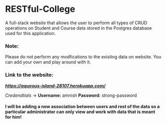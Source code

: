 # RESTful-College
A full-stack website that allows the user to perform all types of CRUD operations on Student and Course data stored in the Postgres database used for this application.

### Note: 
Please do not perform any modfications to the exisitng data on website. You can add your own and play around with it.

### Link to the website: 
***https://aqueous-island-28107.herokuapp.com/***

*Credendtials* -> 
**Username:** amnish
**Password:** strong-password

#### I will be adding a new association between users and rest of the data so a particular administrator can only view and work with data that is meant for him!
